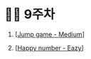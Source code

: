 # 🧑‍🏫 9주차

1. [[Jump game - Medium](https://leetcode.com/explore/interview/card/top-interview-questions-medium/111/dynamic-programming/807/)]

2. [[Happy number - Eazy](https://leetcode.com/problems/happy-number/)]
   


